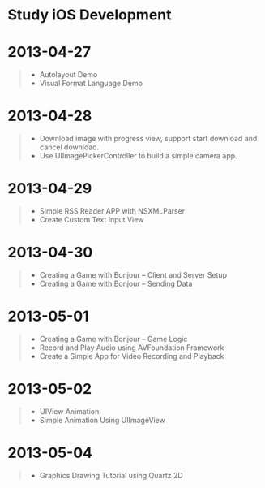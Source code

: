 Study iOS Development 
===================

# 2013-04-27
> * Autolayout Demo
> * Visual Format Language Demo

# 2013-04-28
> * Download image with progress view, support start download and cancel download.
> * Use UIImagePickerController to build a simple camera app.

# 2013-04-29
> * Simple RSS Reader APP with NSXMLParser
> * Create Custom Text Input View

# 2013-04-30
> * Creating a Game with Bonjour – Client and Server Setup
> * Creating a Game with Bonjour – Sending Data

# 2013-05-01
> * Creating a Game with Bonjour – Game Logic
> * Record and Play Audio using AVFoundation Framework
> * Create a Simple App for Video Recording and Playback

# 2013-05-02
> * UIView Animation
> * Simple Animation Using UIImageView

# 2013-05-04
> * Graphics Drawing Tutorial using Quartz 2D
